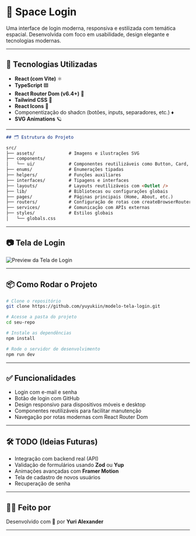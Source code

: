 
# 🚀 Space Login

Uma interface de login moderna, responsiva e estilizada com temática espacial. Desenvolvida com foco em usabilidade, design elegante e tecnologias modernas.

---

## 🧪 Tecnologias Utilizadas

- **React (com Vite)** ⚛️  
- **TypeScript** 🟦  
- **React Router Dom (v6.4+)** 🔁  
- **Tailwind CSS** 💨  
- **React Icons** 🧩  
- Componentização do shadcn (botões, inputs, separadores, etc.) ♦
- **SVG Animations** 🪐  

---

```md
## 🗂 Estrutura do Projeto

src/
├── assets/             # Imagens e ilustrações SVG
├── components/
│   └── ui/             # Componentes reutilizáveis como Button, Card, Input...
├── enums/              # Enumerações tipadas
├── helpers/            # Funções auxiliares
├── interfaces/         # Tipagens e interfaces
├── layouts/            # Layouts reutilizáveis com <Outlet />
├── lib/                # Bibliotecas ou configurações globais
├── pages/              # Páginas principais (Home, About, etc.)
├── routers/            # Configuração de rotas com createBrowserRouter
├── services/           # Comunicação com APIs externas
├── styles/             # Estilos globais
│   └── globals.css
```
---

## 📷 Tela de Login

![Preview da Tela de Login](./src/assets/login-preview.svg)

---

## 📦 Como Rodar o Projeto

```bash
# Clone o repositório
git clone https://github.com/yuyukiin/modelo-tela-login.git

# Acesse a pasta do projeto
cd seu-repo

# Instale as dependências
npm install

# Rode o servidor de desenvolvimento
npm run dev
```

---

## ✅ Funcionalidades

- Login com e-mail e senha  
- Botão de login com GitHub  
- Design responsivo para dispositivos móveis e desktop  
- Componentes reutilizáveis para facilitar manutenção  
- Navegação por rotas modernas com React Router Dom  

---

## 🛠 TODO (Ideias Futuras)

- Integração com backend real (API)  
- Validação de formulários usando **Zod** ou **Yup**  
- Animações avançadas com **Framer Motion**  
- Tela de cadastro de novos usuários  
- Recuperação de senha  

---

## 🧑‍🚀 Feito por

Desenvolvido com 💜 por **Yuri Alexander**

---

```

